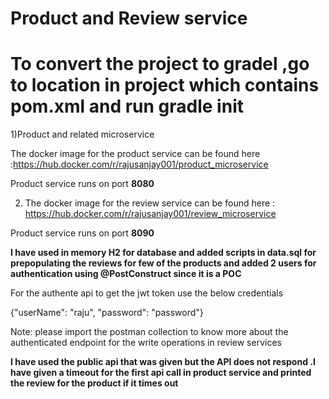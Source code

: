 # Product and Review service

# To convert the project to gradel ,go to location in project which contains pom.xml and run gradle init 


1)Product and related microservice

  The docker image for the product service can be found here :https://hub.docker.com/r/rajusanjay001/product_microservice

  Product service runs on port **8080**

2) The docker image for the review service can be found here : https://hub.docker.com/r/rajusanjay001/review_microservice

  Product service runs on port **8090**
  
 **I have used in memory H2 for database and added scripts in data.sql for prepopulating the reviews for few of the products  and added 2 users for authentication using @PostConstruct since it is a POC** 

  For the authente api to get the jwt token  use the below credentials

{"userName": "raju",
"password": "password"}
  
  
  Note: please import the postman collection to know more about the authenticated endpoint for the write operations in review services
  
  **I have used the public api that was given but the API does not respond .I have given a timeout for the first api call in product service and printed the review for the product if it times out**
